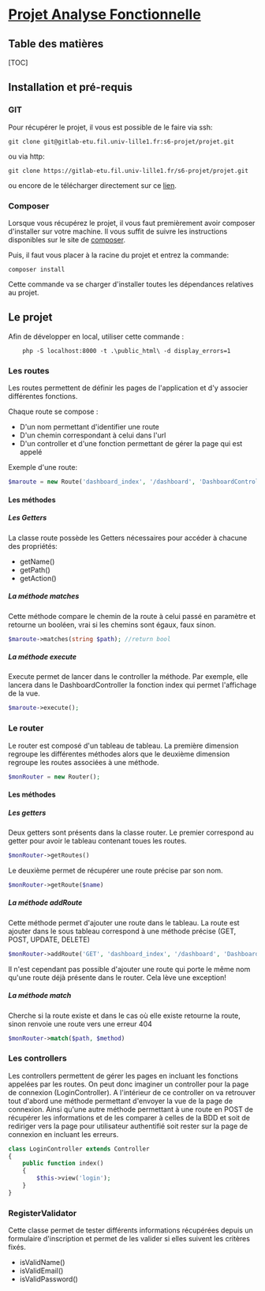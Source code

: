 # <u>Projet Analyse Fonctionnelle</u>



## Table des matières

[TOC]



## Installation et pré-requis

### GIT

Pour récupérer le projet, il vous est possible de le faire via ssh:

```git
git clone git@gitlab-etu.fil.univ-lille1.fr:s6-projet/projet.git
```

ou via http:

```git
git clone https://gitlab-etu.fil.univ-lille1.fr/s6-projet/projet.git
```

ou encore de le télécharger directement sur ce [lien](https://gitlab-etu.fil.univ-lille1.fr/s6-projet/projet).

### Composer

Lorsque vous récupérez le projet, il vous faut premièrement avoir composer d'installer sur votre machine. Il vous suffit de suivre les instructions disponibles sur le site de [composer](https://getcomposer.org/download/).

Puis, il faut vous placer à la racine du projet et entrez la commande:

```composer
composer install
```

Cette commande va se charger d'installer toutes les dépendances relatives au projet.

## Le projet

Afin de développer en local, utiliser cette commande :
```
    php -S localhost:8000 -t .\public_html\ -d display_errors=1
```

### Les routes

Les routes permettent de définir les pages de l'application et d'y associer différentes fonctions.

Chaque route se compose :

- D'un nom permettant d'identifier une route
- D'un chemin correspondant à celui dans l'url
- D'un controller et d'une fonction permettant de gérer la page qui est appelé

Exemple d'une route:

```php
$maroute = new Route('dashboard_index', '/dashboard', 'DashboardController@index')
```

#### Les méthodes

##### Les Getters

La classe route possède les Getters nécessaires pour accéder à chacune des propriétés:

- getName()
- getPath()
- getAction()

##### La méthode matches

Cette méthode compare le chemin de la route à celui passé en paramètre et retourne un booléen, vrai si les chemins sont égaux, faux sinon. 

```php
$maroute->matches(string $path); //return bool
```

##### La méthode execute

Execute permet de lancer dans le controller la  méthode. Par exemple, elle lancera dans le DashboardController la fonction index qui permet l'affichage de la vue.

```php
$maroute->execute();
```



### Le router

Le router est composé d'un tableau de tableau. La première dimension regroupe les différentes méthodes alors que le deuxième dimension regroupe les routes associées à une méthode.

```php
$monRouter = new Router();
```



#### Les méthodes

##### Les getters

Deux getters sont présents dans la classe router. Le premier correspond au getter pour avoir le tableau contenant toues les routes.

```php
$monRouter->getRoutes()
```

Le deuxième permet de récupérer une route précise par son nom.

```php
$monRouter->getRoute($name)
```

##### La méthode addRoute

Cette méthode permet d'ajouter une route dans le tableau. La route est ajouter dans le sous tableau correspond à une méthode précise (GET, POST, UPDATE, DELETE)

```php
$monRouter->addRoute('GET', 'dashboard_index', '/dashboard', 'DashboardController@index')
```

Il n'est cependant pas possible d'ajouter une route qui porte le même nom qu'une route déjà présente dans le router. Cela lève une exception!

##### La méthode match

Cherche si la route existe et dans le cas où elle existe retourne la route, sinon renvoie une route vers une erreur 404

```php
$monRouter->match($path, $method)
```



### Les controllers

Les controllers permettent de gérer les pages en incluant les fonctions appelées par les routes. On peut donc imaginer un controller pour la page de connexion (LoginController). A l'intérieur de ce controller on va retrouver tout d'abord une méthode permettant d'envoyer la vue de la page de connexion. Ainsi qu'une autre méthode permettant à une route en POST de récupérer les informations et de les comparer à celles de la BDD et  soit de rediriger vers la page pour utilisateur authentifié soit rester sur la page de connexion en incluant les erreurs.

```php
class LoginController extends Controller
{
    public function index()
    {
        $this->view('login');
    }
}
```



### RegisterValidator

Cette classe permet de tester différents informations récupérées depuis un formulaire d'inscription et permet de les valider si elles suivent les critères fixés.

- isValidName()
- isValidEmail()
- isValidPassword()